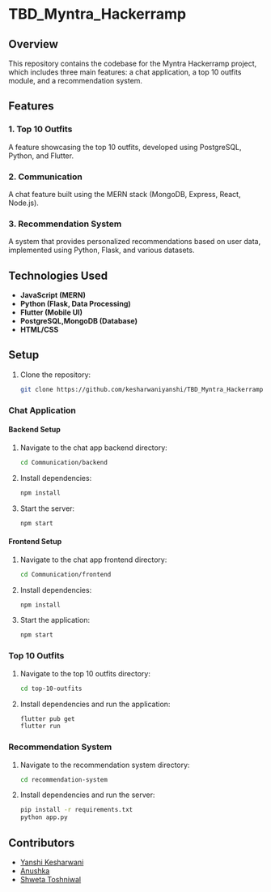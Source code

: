 # TBD_Myntra_Hackerramp

## Overview

This repository contains the codebase for the Myntra Hackerramp project, which includes three main features: a chat application, a top 10 outfits module, and a recommendation system.

## Features

### 1. Top 10 Outfits
A feature showcasing the top 10 outfits, developed using PostgreSQL, Python, and Flutter.

### 2. Communication
A chat feature built using the MERN stack (MongoDB, Express, React, Node.js).

### 3. Recommendation System
A system that provides personalized recommendations based on user data, implemented using Python, Flask, and various datasets.

## Technologies Used

- **JavaScript (MERN)**
- **Python (Flask, Data Processing)**
- **Flutter (Mobile UI)**
- **PostgreSQL,MongoDB (Database)**
- **HTML/CSS**

## Setup

1. Clone the repository:
   ```bash
   git clone https://github.com/kesharwaniyanshi/TBD_Myntra_Hackerramp.git
   ```

### Chat Application

#### Backend Setup

1. Navigate to the chat app backend directory:
   ```bash
   cd Communication/backend
   ```
2. Install dependencies:
   ```bash
   npm install
   ```
3. Start the server:
   ```bash
   npm start
   ```

#### Frontend Setup

1. Navigate to the chat app frontend directory:
   ```bash
   cd Communication/frontend
   ```
2. Install dependencies:
   ```bash
   npm install
   ```
3. Start the application:
   ```bash
   npm start
   ```

### Top 10 Outfits

1. Navigate to the top 10 outfits directory:
   ```bash
   cd top-10-outfits
   ```
2. Install dependencies and run the application:
   ```bash
   flutter pub get
   flutter run
   ```

### Recommendation System

1. Navigate to the recommendation system directory:
   ```bash
   cd recommendation-system
   ```
2. Install dependencies and run the server:
   ```bash
   pip install -r requirements.txt
   python app.py
   ```

## Contributors

- [Yanshi Kesharwani](https://github.com/kesharwaniyanshi)
- [Anushka](https://github.com/anushkavb4)
- [Shweta Toshniwal](https://github.com/Shwetatoshniwal)

